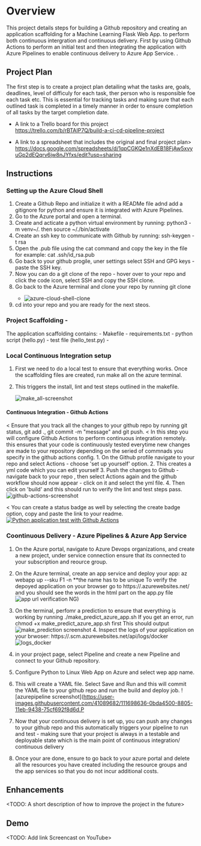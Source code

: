 # Overview

This project details steps for building a Github repository and creating an application scaffolding for a Machine Learning Flask Web App.  to perform both continuous intergration and continuous delivery. First by using Github Actions to perform an initial test and then integrating the application with Azure Pipelines to enable continuous delivery to Azure App Service. . 

## Project Plan
The first step is to create a project plan detailing what the tasks are, goals, deadlines, level of difficuly for each task, ther person who is responsible foe each task etc. This is essential for tracking tasks and making sure that each outlined task is completed in a timely manner in order to ensure completion of all tasks by the target completion date. 

* A link to a Trello board for this project
 https://trello.com/b/rBTAIP7Q/build-a-ci-cd-pipeline-project

* A link to a spreadsheet that includes the original and final project plan>
https://docs.google.com/spreadsheets/d/1qpCGKQe1nXdEB18FjAw5xvyuGp2dEQqrv6jw8nJYfxs/edit?usp=sharing

## Instructions
### Setting up the Azure Cloud Shell
  1. Create a Github Repo and initialize it with a READMe file adnd add a gitignore for python and ensure it is integrated with Azure Pipelines. 
  2. Go to the Azure portal and open a terminal. 
  3. Create and acticate a python virtual environment by running:
      python3 -m venv~/.<yourreponame>
       then
      source ~/.<yourreponame>/bin/activate
  4. Create an ssh key to communicate with Github by running:
      ssh-keygen -t rsa
  5. Open the .pub file using the cat command and copy the key in the file for example: 
      cat </path>.ssh/id_rsa.pub
  6. Go back to your github progile, uner settings select SSH and GPG keys - paste the SSH key.
  7. Now you can do a git clone of the repo - hover over to your repo and click the code icon, select SSH and copy the SSH clone. 
  8. Go back to the Azure terminal and clone your repo by running
        git clone<yoursshkey>
      - ![azure-cloud-shell-clone](https://user-images.githubusercontent.com/41089682/111539218-9c4c5300-873b-11eb-800a-ad9744bdf5f6.PNG)
   10. cd into your repo and you are ready for the next steos.
 
 ### Project Scaffolding - 
   The application scaffolding contains:
     - Makefile 
     - requirements.txt
     - python script (hello.py)
     - test file (hello_test.py)
     - 
  ### Local Continuous Integration setup
   1. First we need to do a local test to ensure that everything works. Once the scaffolding files are created, run make all on the azure terminal.
   2. This triggers the install, lint and test steps outlined in the makefile. 
   
      ![make_all-screenshot](https://user-images.githubusercontent.com/41089682/111541573-aae83980-873e-11eb-9d0b-50382827ea9e.PNG)
      
  #### Continuous Integration - Github Actions
  < Ensure that you track all the changes to your github repo by running git status, git add ., git commit -m "message" and git push.
  < In this step you will configure Github Actions to perform continuous integration remotely. this ensures that your code is continuously tested everytime new changes are 
      made to your repository depending on the seried of commnads you specify in the github actions config. 
    1. On the Github profile navigate to your repo and select Actions - choose 'set up yourself' option.
    2. This creates a yml code which you can edit yourself
    3. Push the changes to Github - navigate back to your repo , then select Actions again and the github workflow should now appear - click on it and select the yml file.
    4. Then click on 'build' and this should run to verify the lint and test steps pass.
    ![github-actions-screenshot](https://user-images.githubusercontent.com/41089682/111696334-324ab100-8802-11eb-8a35-c862232efbea.PNG)
    
   < You can create a status badge as well by selecting the create badge option, copy and paste the link to your readme. 
    [![Python application test with Github Actions](https://github.com/miriamwanjo/Udacity-Azure-CI-CD-Pipeline/actions/workflows/main.yml/badge.svg)](https://github.com/miriamwanjo/Udacity-Azure-CI-CD-Pipeline/actions/workflows/main.yml)
    
  ### Coontinuous Delivery - Azure Pipelines & Azure App Service
   1. On the Azure portal, navigate to Azure Devops organizations, and create a new project, under service connection ensure that its connected to your subscription and       reource group. 
   2. On the Azure terminal, create an app service and deploy your app: 
        az webapp up --sku F1 -n <yourappservicename> 
        **the name has to be unique
        To verify the depoyed application on your browser go to
       https://<your-appservice>.azurewebsites.net/ and you should see the words in the html part on the app.py file
       ![app url verification](https://user-images.githubusercontent.com/41089682/111698561-fa913880-8804-11eb-8041-24c3fdbc2c83.PNG)
      NG)
      
   3. On the terminal, perfomr a prediction to ensure that everything is working by running 
       ./make_predict_azure_app.sh
       If you get an error, run 
       chmod +x make_predict_azure_app.sh first
       This should output
       ![make_prediction screenshot](https://user-images.githubusercontent.com/41089682/111698903-61165680-8805-11eb-8f4a-a0c14e7b709c.PNG)
    4. Inspect the logs of your application on your brwoser: https://<app-name>.scm.azurewebsites.net/api/logs/docker
       ![logs_docker](https://user-images.githubusercontent.com/41089682/111699415-147f4b00-8806-11eb-99fb-1c72a9f9b3ff.PNG)

   5. in your project page, select Pipeline and create a new Pipeline and connect to your Github repository.
   6. Configure Python to Linux Web App on Azure and select wep app name. 
   7. This will create a YAML file. Select Save and Run and this will commit the YAML file to your github repo and run the build and deploy job.
          ![azurepipeline screenshot](https://user-images.githubusercontent.com/41089682/111698636-0bda4500-8805-11eb-9438-75cf692f8d6d.P
         
   8. Now that your continuous delivery is set up, you can push any changes to your github repo and this automatically triggers your pipeline to run and test - making sure that your project is always in a testable and deployable state which is the main point of continuous integration/ continuous delivery

   9. Once your are done, ensure to go back to your azure portal and delete all the resources you have created including the resource groups and the app services so that you do not incur additional costs. 


## Enhancements

<TODO: A short description of how to improve the project in the future>

## Demo 

<TODO: Add link Screencast on YouTube>


